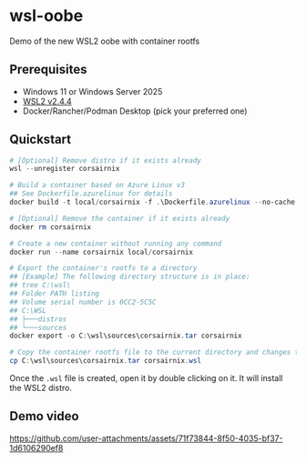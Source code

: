 # wsl-oobe
 
Demo of the new WSL2 oobe with container rootfs

## Prerequisites

- Windows 11 or Windows Server 2025
- [WSL2 v2.4.4](https://github.com/microsoft/WSL/releases/tag/2.4.4)
- Docker/Rancher/Podman Desktop (pick your preferred one)

## Quickstart

```powershell
# [Optional] Remove distro if it exists already
wsl --unregister corsairnix

# Build a container based on Azure Linux v3
## See Dockerfile.azurelinux for details
docker build -t local/corsairnix -f .\Dockerfile.azurelinux --no-cache .

# [Optional] Remove the container if it exists already
docker rm corsairnix

# Create a new container without running any command
docker run --name corsairnix local/corsairnix

# Export the container's rootfs to a directory
## [Example] The following directory structure is in place:
## tree C:\wsl\
## Folder PATH listing
## Volume serial number is 0CC2-5C5C
## C:\WSL
## ├───distros
## └───sources
docker export -o C:\wsl\sources\corsairnix.tar corsairnix

# Copy the container rootfs file to the current directory and changes the extension to `.wsl`
cp C:\wsl\sources\corsairnix.tar corsairnix.wsl
```

Once the `.wsl` file is created, open it by double clicking on it. It will install the WSL2 distro.

## Demo video

https://github.com/user-attachments/assets/71f73844-8f50-4035-bf37-1d6106290ef8
